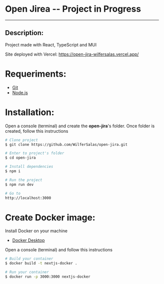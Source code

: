 # Open Jirea -- Project in Progress

---

## Description:

Project made with React, TypeScript and MUI

Site deployed with Vercel: https://open-jira-wilfersalas.vercel.app/

# Requeriments:

- [Git](https://git-scm.com/)
- [Node.js](https://nodejs.org/en/)

# Installation:

Open a console (terminal) and create the **open-jira**'s folder. Once folder is created, follow this instructions

```bash
# Clone project
$ git clone https://github.com/WilferSalas/open-jira.git

# Enter to project's folder
$ cd open-jira

# Install dependencies
$ npm i

# Run the project
$ npm run dev

# Go to
http://localhost:3000
```

# Create Docker image:

Install Docker on your machine
- [Docker Desktop](https://docs.docker.com/get-docker/)

Open a console (terminal) and follow this instructions

```bash
# Build your container
$ docker build -t nextjs-docker .

# Run your container
$ docker run -p 3000:3000 nextjs-docker
```
